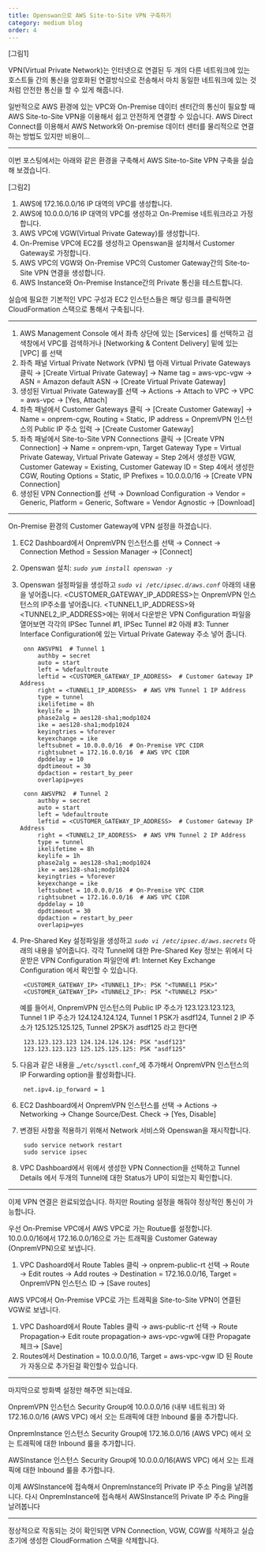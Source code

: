 ```yaml
---
title: Openswan으로 AWS Site-to-Site VPN 구축하기
category: medium blog
order: 4
---
```


[그림1]

VPN(Virtual Private Network)는 인터넷으로 연결된 두 개의 다른 네트워크에 있는 호스트들 간의 통신을 암호화된 연결방식으로 전송해서 마치 동일한 네트워크에 있는 것처럼 안전한 통신을 할 수 있게 해줍니다.

일반적으로 AWS 환경에 있는 VPC와 On-Premise 데이터 센터간의 통신이 필요할 때 AWS Site-to-Site VPN을 이용해서 쉽고 안전하게 연결할 수 있습니다. AWS Direct Connect를 이용해서 AWS Network와 On-premise 데이터 센터를 물리적으로 연결하는 방법도 있지만 비용이...

***

이번 포스팅에서는 아래와 같은 환경을 구축해서 AWS Site-to-Site VPN 구축을 실습해 보겠습니다.

[그림2]

1. AWS에 172.16.0.0/16 IP 대역의 VPC를 생성합니다.
2. AWS에 10.0.0.0/16 IP 대역의 VPC를 생성하고 On-Premise 네트워크라고 가정합니다.
3. AWS VPC에 VGW(Virtual Private Gateway)를 생성합니다.
4. On-Premise VPC에 EC2를 생성하고 Openswan을 설치해서 Customer Gateway로 가정합니다.
5. AWS VPC의 VGW와 On-Premise VPC의 Customer Gateway간의 Site-to-Site VPN 연결을 생성합니다.
6. AWS Instance와 On-Premise Instance간의 Private 통신을 테스트합니다.

실습에 필요한 기본적인 VPC 구성과 EC2 인스턴스들은 해당 링크를 클릭하면 CloudFormation 스택으로 통해서 구축됩니다.

***

1. AWS Management Console 에서 좌측 상단에 있는 [Services] 를 선택하고 검색창에서 VPC를 검색하거나 [Networking & Content Delivery] 밑에 있는 [VPC] 를 선택
2. 좌측 패널 Virtual Private Network (VPN) 탭 아래 Virtual Private Gateways 클릭 → [Create Virtual Private Gateway] → Name tag = aws-vpc-vgw → ASN = Amazon default ASN → [Create Virtual Private Gateway]
3. 생성된 Virtual Private Gateway를 선택 → Actions → Attach to VPC → VPC = aws-vpc → [Yes, Attach]
4. 좌측 패널에서 Customer Gateways 클릭 → [Create Customer Gateway] → Name = onprem-cgw, Routing = Static, IP address = OnpremVPN 인스턴스의 Public IP 주소 입력 → [Create Customer Gateway]
5. 좌측 패널에서 Site-to-Site VPN Connections 클릭 → [Create VPN Connection] → Name = onprem-vpn, Target Gateway Type = Virtual Private Gateway, Virtual Private Gateway = Step 2에서 생성한 VGW, Customer Gateway = Existing, Customer Gateway ID = Step 4에서 생성한 CGW, Routing Options = Static, IP Prefixes = 10.0.0.0/16 → [Create VPN Connection]
6. 생성된 VPN Connection를 선택 → Download Configuration → Vendor = Generic, Platform = Generic, Software = Vendor Agnostic → [Download]

***

On-Premise 환경의 Customer Gateway에 VPN 설정을 하겠습니다.

1. EC2 Dashboard에서 OnpremVPN 인스턴스를 선택 → Connect → Connection Method = Session Manager → [Connect]
2. Openswan 설치: _`sudo yum install openswan -y`_
3. Openswan 설정파일을 생성하고 _`sudo vi /etc/ipsec.d/aws.conf`_ 아래의 내용을 넣어줍니다. <CUSTOMER_GATEWAY_IP_ADDRESS>는 OnpremVPN 인스턴스의 IP주소를 넣어줍니다. <TUNNEL1_IP_ADDRESS>와 <TUNNEL2_IP_ADDRESS>에는 위에서 다운받은 VPN Configuration 파일을 열어보면 각각의 IPSec Tunnel #1, IPSec Tunnel #2 아래 #3: Tunner Interface Configuration에 있는 Virtual Private Gateway 주소 넣어 줍니다.

        onn AWSVPN1  # Tunnel 1
            authby = secret
            auto = start
            left = %defaultroute
            leftid = <CUSTOMER_GATEWAY_IP_ADDRESS>  # Customer Gateway IP Address
            right = <TUNNEL1_IP_ADDRESS>  # AWS VPN Tunnel 1 IP Address
            type = tunnel
            ikelifetime = 8h
            keylife = 1h
            phase2alg = aes128-sha1;modp1024
            ike = aes128-sha1;modp1024
            keyingtries = %forever
            keyexchange = ike
            leftsubnet = 10.0.0.0/16  # On-Premise VPC CIDR
            rightsubnet = 172.16.0.0/16  # AWS VPC CIDR
            dpddelay = 10
            dpdtimeout = 30
            dpdaction = restart_by_peer
            overlapip=yes            

        conn AWSVPN2  # Tunnel 2
            authby = secret
            auto = start
            left = %defaultroute
            leftid = <CUSTOMER_GATEWAY_IP_ADDRESS>  # Customer Gateway IP Address
            right = <TUNNEL2_IP_ADDRESS>  # AWS VPN Tunnel 2 IP Address
            type = tunnel
            ikelifetime = 8h
            keylife = 1h
            phase2alg = aes128-sha1;modp1024
            ike = aes128-sha1;modp1024
            keyingtries = %forever
            keyexchange = ike
            leftsubnet = 10.0.0.0/16  # On-Premise VPC CIDR
            rightsubnet = 172.16.0.0/16  # AWS VPC CIDR
            dpddelay = 10
            dpdtimeout = 30
            dpdaction = restart_by_peer
            overlapip=yes

4. Pre-Shared Key 설정파일을 생성하고 _`sudo vi /etc/ipsec.d/aws.secrets`_ 아래의 내용을 넣어줍니다. 각각 Tunnel에 대한 Pre-Shared Key 정보는 위에서 다운받은 VPN Configuration 파일안에 #1: Internet Key Exchange Configuration 에서 확인할 수 있습니다.

        <CUSTOMER_GATEWAY_IP> <TUNNEL1_IP>: PSK "<TUNNEL1 PSK>"
        <CUSTOMER_GATEWAY_IP> <TUNNEL2_IP>: PSK "<TUNNEL2 PSK>"

    예를 들어서, OnpremVPN 인스턴스의 Public IP 주소가 123.123.123.123, Tunnel 1 IP 주소가 124.124.124.124, Tunnel 1 PSK가 asdf124, Tunnel 2 IP 주소가 125.125.125.125, Tunnel 2PSK가 asdf125 라고 한다면

        123.123.123.123 124.124.124.124: PSK "asdf123"
        123.123.123.123 125.125.125.125: PSK "asdf125"

5. 다음과 같은 내용을 _`/etc/sysctl.conf`_에 추가해서 OnpremVPN 인스턴스의 IP Forwarding option을 활성화합니다.

        net.ipv4.ip_forward = 1

6. EC2 Dashboard에서 OnpremVPN 인스턴스를 선택 → Actions → Networking → Change Source/Dest. Check → [Yes, Disable]
   
7. 변경된 사항을 적용하기 위해서 Network 서비스와 Openswan을 재시작합니다.

        sudo service network restart
        sudo service ipsec 
        
8. VPC Dashboard에서 위에서 생성한 VPN Connection을 선택하고 Tunnel Details 에서 두개의 Tunnel에 대한 Status가 UP이 되었는지 확인합니다.

***

이제 VPN 연결은 완료되었습니다. 하지만 Routing  설정을 해줘야 정상적인 통신이 가능합니다.

우선 On-Premise VPC에서 AWS VPC로 가는 Routue를 설정합니다.   
10.0.0.0/16에서 172.16.0.0/16으로 가는 트래픽을 Customer Gateway (OnpremVPN)으로 보냅니다.

1. VPC Dashoard에서 Route Tables 클릭 → onprem-public-rt 선택 → Route → Edit routes → Add routes → Destination = 172.16.0.0/16, Target = OnpremVPN 인스턴스 ID → [Save routes]

AWS VPC에서 On-Premise VPC로 가는 트래픽을 Site-to-Site VPN이 연결된 VGW로 보냅니다.

1. VPC Dashoard에서 Route Tables 클릭 → aws-public-rt 선택 → Route Propagation→ Edit route propagation→ aws-vpc-vgw에 대한 Propagate 체크→ [Save]
2. Routes에서 Destination = 10.0.0.0/16, Target = aws-vpc-vgw ID 된 Route가 자동으로 추가된걸 확인할수 있습니다.

***

마지막으로 방화벽 설정만 해주면 되는데요.

OnpremVPN 인스턴스 Security Group에 10.0.0.0/16 (내부 네트워크) 와 172.16.0.0/16 (AWS VPC) 에서 오는 트래픽에 대한 Inbound 룰을 추가합니다.

OnpremInstance 인스턴스 Security Group에 172.16.0.0/16 (AWS VPC) 에서 오는 트래픽에 대한 Inbound 룰을 추가합니다.

AWSInstance 인스턴스 Security Group에 10.0.0.0/16(AWS VPC) 에서 오는 트래픽에 대한 Inbound 룰을 추가합니다.

이제 AWSInstance에 접속해서 OnpremInstance의 Private IP 주소 Ping을 날려봅니다. 다시 OnpremInstance에 접속해서 AWSInstance의 Private IP 주소 Ping을 날려봅니다

***

정상적으로 작동되는 것이 확인되면 VPN Connection, VGW, CGW를 삭제하고 실습 초기에 생성한 CloudFormation 스택을 삭제합니다.